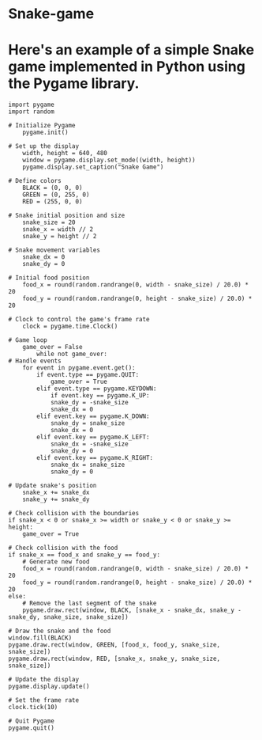 # Snake-game
# Here's an example of a simple Snake game implemented in Python using the Pygame library.

    import pygame
    import random

    # Initialize Pygame
        pygame.init()

    # Set up the display
        width, height = 640, 480
        window = pygame.display.set_mode((width, height))
        pygame.display.set_caption("Snake Game")

    # Define colors
        BLACK = (0, 0, 0)
        GREEN = (0, 255, 0)
        RED = (255, 0, 0)

    # Snake initial position and size
        snake_size = 20
        snake_x = width // 2
        snake_y = height // 2

    # Snake movement variables
        snake_dx = 0
        snake_dy = 0

    # Initial food position
        food_x = round(random.randrange(0, width - snake_size) / 20.0) * 20
        food_y = round(random.randrange(0, height - snake_size) / 20.0) * 20

    # Clock to control the game's frame rate
        clock = pygame.time.Clock()

    # Game loop
        game_over = False
            while not game_over:
    # Handle events
        for event in pygame.event.get():
            if event.type == pygame.QUIT:
                game_over = True
            elif event.type == pygame.KEYDOWN:
                if event.key == pygame.K_UP:
                snake_dy = -snake_size
                snake_dx = 0
            elif event.key == pygame.K_DOWN:
                snake_dy = snake_size
                snake_dx = 0
            elif event.key == pygame.K_LEFT:
                snake_dx = -snake_size
                snake_dy = 0
            elif event.key == pygame.K_RIGHT:
                snake_dx = snake_size
                snake_dy = 0

    # Update snake's position
        snake_x += snake_dx
        snake_y += snake_dy

    # Check collision with the boundaries
    if snake_x < 0 or snake_x >= width or snake_y < 0 or snake_y >= height:
        game_over = True

    # Check collision with the food
    if snake_x == food_x and snake_y == food_y:
        # Generate new food
        food_x = round(random.randrange(0, width - snake_size) / 20.0) * 20
        food_y = round(random.randrange(0, height - snake_size) / 20.0) * 20
    else:
        # Remove the last segment of the snake
        pygame.draw.rect(window, BLACK, [snake_x - snake_dx, snake_y - snake_dy, snake_size, snake_size])

    # Draw the snake and the food
    window.fill(BLACK)
    pygame.draw.rect(window, GREEN, [food_x, food_y, snake_size, snake_size])
    pygame.draw.rect(window, RED, [snake_x, snake_y, snake_size, snake_size])

    # Update the display
    pygame.display.update()

    # Set the frame rate
    clock.tick(10)

    # Quit Pygame
    pygame.quit()
